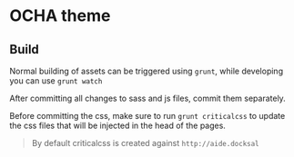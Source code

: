 # OCHA theme

## Build

Normal building of assets can be triggered using `grunt`, while developing you can use `grunt watch`

After committing all changes to sass and js files, commit them separately.

Before committing the css, make sure to run `grunt criticalcss` to update the css files that will be injected in the head of the pages.

> By default criticalcss is created against `http://aide.docksal`
